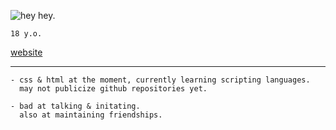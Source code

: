 ![hey hey.](https://i.ibb.co/5TBCfmJ/Bit.png)

`18 y.o.`

[website](https://solluxcaptor.neocities.org/ "this is my only public social media.")

--- 

```fix
- css & html at the moment, currently learning scripting languages. 
  may not publicize github repositories yet.
```
```
- bad at talking & initating.
  also at maintaining friendships.
```
